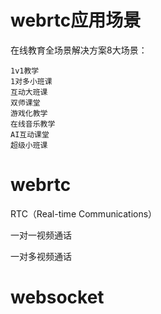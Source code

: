# webrtc应用场景


在线教育全场景解决方案8大场景：

	1v1教学
	1对多小班课
	互动大班课
	双师课堂
	游戏化教学
	在线音乐教学
	AI互动课堂
	超级小班课

# webrtc

RTC（Real-time Communications）

一对一视频通话

一对多视频通话


# websocket


